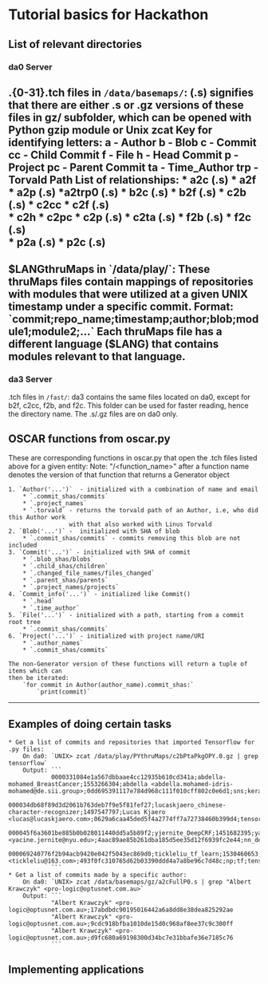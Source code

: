 # Tutorial basics for Hackathon

## List of relevant directories
### da0 Server
<relationship>.{0-31}.tch files in `/data/basemaps/`:
	(.s) signifies that there are either .s or .gz versions of these files in gz/ subfolder, 
	which can be opened with Python gzip module or Unix zcat
	Key for identifying letters:
		a  - Author
		b  - Blob
		c  - Commit
		cc - Child Commit
		f  - File
		h  - Head Commit
		p  - Project
		pc - Parent Commit
		ta - Time_Author
		trp - Torvald Path
	List of relationships:
	* a2c (.s)	* a2f		* a2p (.s)		*a2trp0 (.s)
	* b2c (.s)	* b2f (.s)
	* c2b (.s)	* c2cc		* c2f (.s)		
	* c2h		* c2pc		* c2p (.s)		* c2ta (.s)
	* f2b (.s)	* f2c (.s)		
	* p2a (.s)	* p2c (.s)
------
$LANGthruMaps in `/data/play/`:
	These thruMaps files contain mappings of repositories with modules that were utilized at
	a given UNIX timestamp under a specific commit.
	Format: `commit;repo_name;timestamp;author;blob;module1;module2;...`
	Each thruMaps file has a different language ($LANG) that contains modules relevant
	to that language.
------
### da3 Server
.tch files in `/fast/`:
	da3 contains the same files located on da0, except for b2f, c2cc, f2b, and f2c.
	This folder can be used for faster reading, hence the directory name.
	The .s/.gz files are on da0 only.

## OSCAR functions from oscar.py
These are corresponding functions in oscar.py that open the .tch files listed above for a given entity:
	Note: "/<function_name>" after a function name denotes the version of that function that 
		  returns a Generator object  

	1. `Author('...')`  - initialized with a combination of name and email
		* `.commit_shas/commits`
		* `.project_names`
		* `.torvald` - returns the torvald path of an Author, i.e, who did this Author work
					 with that also worked with Linus Torvald
	2. `Blob('...')` -  initialized with SHA of blob
		* `.commit_shas/commits` - commits removing this blob are not included
	3. `Commit('...')` - initialized with SHA of commit
		* `.blob_shas/blobs`
		* `.child_shas/children`
		* `.changed_file_names/files_changed`
		* `.parent_shas/parents`
		* `.project_names/projects`
	4. `Commit_info('...')` - initialized like Commit()
		* `.head`
		* `.time_author`
	5. `File('...')` - initialized with a path, starting from a commit root tree
		* `.commit_shas/commits`
	6. `Project('...')` - initialized with project name/URI
		* `.author_names`
		* `.commit_shas/commits`

	The non-Generator version of these functions will return a tuple of items which can 
	then be iterated:
		`for commit in Author(author_name).commit_shas:`
			`print(commit)`
------
## Examples of doing certain tasks
	* Get a list of commits and repositories that imported Tensorflow for .py files:
		On da0: `UNIX> zcat /data/play/PYthruMaps/c2bPtaPkgOPY.0.gz | grep tensorflow`
		Output: ```
				0000331084e1a567dbbaae4cc12935b610cd341a;abdella-mohamed_BreastCancer;1553266304;abdella <abdella.mohamed-idris-mohamed@de.sii.group>;0dd695391117e784d968c111f010cff802c0e6d1;sns;keras.models;np;random;tensorflow;os;pd;sklearn.metrics;plt;keras.layers;yaml
				000034db68f89d3d2061b763deb7f9e5f81fef27;lucaskjaero_chinese-character-recognizer;1497547797;Lucas Kjaero <lucas@lucaskjaero.com>;0629a6caa45ded5f4a2774ff7a72738460b399d4;tensorflow;preprocessing;sklearn
				000045f6a3601be885b0b028011440dd5a5b89f2;yjernite_DeepCRF;1451682395;yacine <yacine.jernite@nyu.edu>;4aac89ae85b261dba185d5ee35d12f6939fc2e44;nn_defs;utils;tensorflow
				000069240776f2b94acb9420e042f5043ec869d0;tickleliu_tf_learn;1530460653;tickleliu <tickleliu@163.com>;493f0fc310765d62b03390ddd4a7a8be96c7d48c;np;tf;tensorflow
				```
	* Get a list of commits made by a specific author:
		On da0: `UNIX> zcat /data/basemaps/gz/a2cFullP0.s | grep "Albert Krawczyk" <pro-logic@optusnet.com.au>` 
		Output: ```
				"Albert Krawczyk" <pro-logic@optusnet.com.au>;17abdbdc90195016442a6a8dd8e38dea825292ae
				"Albert Krawczyk" <pro-logic@optusnet.com.au>;9cdc918bfba1010de15d0c968af8ee37c9c300ff
				"Albert Krawczyk" <pro-logic@optusnet.com.au>;d9fc680a69198300d34bc7e31bbafe36e7185c76
				```
	
## Implementing applications
